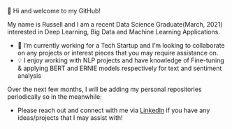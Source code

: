 👋 Hi and welcome to my GitHub! 

My name is Russell and I am a recent Data Science Graduate(March, 2021) interested in Deep Learning, Big Data and Machine Learning Applications.
- 🌱 I’m currently working for a Tech Startup and I’m looking to collaborate on any projects or interest pieces that you may require assistance on.
- 💡 I enjoy working with NLP projects and have knowledge of Fine-tuning & applying BERT and ERNIE models respectively for text and sentiment analysis

Over the next few months, I will be adding my personal repositories periodically so in the meanwhile:
- Please reach out and connect with me via [LinkedIn](https://www.linkedin.com/in/yearwoodrussell/) if you have any ideas/projects that I may assist with! 

<!---
Ryearwood/Ryearwood is a ✨ special ✨ repository because its `README.md` (this file) appears on your GitHub profile.
You can click the Preview link to take a look at your changes.
--->
